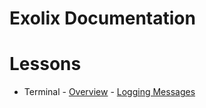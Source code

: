 # Exolix Documentation

# Lessons

<!-- _LESSON_TREE_ -->

-   Terminal - [Overview](./terminal/Overview.md) - [Logging Messages](./terminal/LoggingMessages.md)
<!-- _END_LESSON_TREE -->
